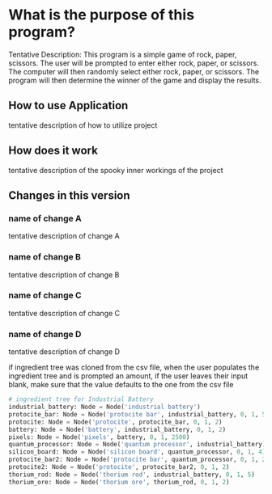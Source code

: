 # What is the purpose of this program?

Tentative Description: This program is a simple game of rock, paper, scissors. The user will be prompted to enter either rock, paper, or scissors. The computer will then randomly select either rock, paper, or scissors. The program will then determine the winner of the game and display the results.

## How to use Application

tentative description of how to utilize project

## How does it work

tentative description of the spooky inner workings of the project

## Changes in this version

### name of change A

tentative description of change A

### name of change B

tentative description of change B

### name of change C

tentative description of change C

### name of change D

tentative description of change D

if ingredient tree was cloned from the csv file, when the user populates the ingredient tree and is prompted an amount, 
if the user leaves their input blank, make sure that the value defaults to the one from the csv file
```py
# ingredient tree for Industrial Battery
industrial_battery: Node = Node('industrial battery')
protocite_bar: Node = Node('protocite bar', industrial_battery, 0, 1, 5)
protocite: Node = Node('protocite', protocite_bar, 0, 1, 2)
battery: Node = Node('battery', industrial_battery, 0, 1, 2)
pixels: Node = Node('pixels', battery, 0, 1, 2500)
quantum_processor: Node = Node('quantum processor', industrial_battery)
silicon_board: Node = Node('silicon board', quantum_processor, 0, 1, 4)
protocite_bar2: Node = Node('protocite bar', quantum_processor, 0, 1, 2)
protocite2: Node = Node('protocite', protocite_bar2, 0, 1, 2)
thorium_rod: Node = Node('thorium rod', industrial_battery, 0, 1, 5)
thorium_ore: Node = Node('thorium ore', thorium_rod, 0, 1, 2)
```